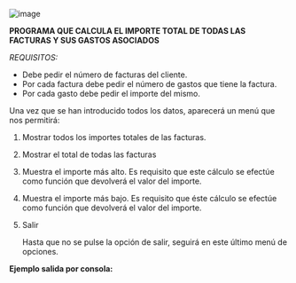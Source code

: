 

![image](https://user-images.githubusercontent.com/91023374/201478111-63d27b23-3b09-4b16-84db-39ab6fa6f3d5.png)


  **PROGRAMA QUE CALCULA EL IMPORTE TOTAL DE TODAS LAS FACTURAS Y SUS GASTOS ASOCIADOS**

  
   *REQUISITOS:*
  - Debe pedir el número de facturas del cliente.
  - Por cada factura debe pedir el número de gastos que tiene la factura.
  - Por cada gasto debe pedir el importe del mismo.

Una vez que se han introducido todos los datos, aparecerá un menú que nos permitirá: 

1. Mostrar todos los importes totales de las facturas.
2. Mostrar el total de todas las facturas
3. Muestra  el importe más alto. Es requisito que este cálculo se efectúe como función que devolverá  el valor del importe. 
4. Muestra el importe más bajo. Es requisito que éste cálculo se efectúe como función que devolverá el valor del importe. 
5. Salir


     Hasta que no se pulse la opción de salir, seguirá en este último menú de opciones.



   


 
 

**Ejemplo salida por consola:**


